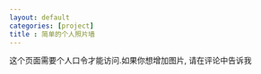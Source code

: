 ```yaml
---
layout: default
categories: [project]
title : 简单的个人照片墙
---
```

<link href="main.css" rel="stylesheet" type="text/css">

<div class="photowall-tips">这个页面需要个人口令才能访问.如果你想增加图片, 请在评论中告诉我</div>
<div class="photowall-container">
</div>
<div class="clearfix"></div>



<script type="text/javascript" src="jquery-ui-1.10.2.custom.js"></script>
<script type="text/javascript">
    /* 定义随机left，top和旋转值 */
    $(document).ready(function(){

        
    
        setTimeout(function(){
            $(".ad-page-footer").hide();
        },10);
        var zindex = 2;
        var w =  tk.min($(window).width(), screen.width, screen.availWidth) - 200;
        var h =  tk.min($(window).height(), screen.height, screen.availHeight) - 200;
        
        if(tk.isMobile.any()){
            w =  w + 150;
            h =  h + 150;
        }
        
        function defineRandom(){
            var randomLeft = Math.floor(w*(Math.random())), /* 图片left值 */
            randomTop =  Math.floor(h*Math.random()) , /* 图片top值 */
            randomRotate = 20 - Math.floor(400*Math.random()); /* 图片旋转角度 */
            return {
                left: randomLeft,
                top: randomTop,
                rotate:randomRotate
            }
        }
        
        
        function draggableNote(){
            $(".photowall-container img").draggable({
                containment: $(".photowall-container"),
                zIndex: 2700,
                start: function(){
                    $(this).css({"transform":"rotate(0deg)","cursor": "crosshair", "transition":"0ms"}); /* 开始拖动图片旋转为0，鼠标样式改变 */
                },
                stop: function(){
                    var _obj = defineRandom();
                    zindex = zindex + 1;
                    $(this).css({"transform":"rotate("+_obj.rotate+"deg)","cursor": "pointer", "z-index":zindex, "transition":"500ms"}); /* 停止拖动，旋转为随机的 */
                }
            });
            
        }
        
        function changeSize(){
            $(".photowall-container img").each(function(i,v){
                var img = $(v);
                if(tk.isMobile.any()){
                    img.css("width","45%");
                }else{
                    img.css("width","15%");
                }
                
            })
        }
        
        function getImageClassIndex(seed){
            return Math.ceil(Math.random()*seed);
        }
        
        function defineSevenDiv($own){
            var _obj = defineRandom();
            $own.css({"transform":"rotate("+_obj.rotate+"deg)"}); /* 设置随机旋转值 */
            $own.animate({left: _obj.left+"px",top: _obj.top+"px"}); /* 随机排布 */
        }
        
        
        function addTag(img){
            var className = "img-" + (getImageClassIndex(6) + 1);
            $(".photowall-container").append("<img class=\"photowall-img "+className+"\" src=\""+img+"\">");
            defineSevenDiv($(".photowall-container").find("img:last"));
        }
        
        function GetRequest() {
           var url = location.search; //获取url中"?"符后的字串
           var theRequest = new Object();
           if (url.indexOf("?") != -1) {
              var str = url.substr(1);
              strs = str.split("&");
              for(var i = 0; i < strs.length; i ++) {
                 theRequest[strs[i].split("=")[0]]=unescape(strs[i].split("=")[1]);
              }
           }
           return theRequest;
        }
        
        var SUC = 0;
        var LOGIN = 2;
        var CREATE = 3;
        var GET = 4;
        var id = GetRequest()["id"];
        
        function show(d){
            var c = {}, key;
            console.log(d);
            for(var i in d){
                key = getImageClassIndex(d.length);
                c["_" + key] = key;
            }
            
            for(var i in c){
                var key = c[i];
                if(key < d.length){
                     addTag(d[key]);
                }
               
            }
            
            /* 拖动祝福卡片 */
            draggableNote();
            changeSize();
        }

        function showMessage(message,cb){
            alert(message);
            return;
	        $message = $("#message");
	        $message.find(".modal-body>p").text(message);
	        $message.modal("show");
	        $message.on("hide",cb);
        }
        
        function login(pw){
            $.get("http://tiankonguse.com/lab/photowall/api.php?callback=?",{
                "id" : id,
                "op" : LOGIN,
                "pw" : pw
            },function(d){
                if(d.code == SUC){
                    showMessage(d.message);
                    get();
                }else{
                    showMessage(d.message);
                }
            },"json");
        }

        function prelogin(){
            var pw = prompt("请输入你的口令,亲", "");
            if(pw.length == 0){
                showMessage("口令不能为空,亲");
                return
            }
            login(pw);
            
        }
        
        function create(pw){
            $.get("http://tiankonguse.com/lab/photowall/api.php?callback=?",{
                "id" : id,
                "op" : CREATE,
                "pw" : pw
            },function(d){
                if(d.code == SUC){
                    showMessage(d.message);
                    prelogin();
                }else{
                    showMessage(d.message);
                }
            },"json");
        }

        function precreate(){
            var pw1 = prompt("请输入你的口令,亲", "");
            
            
            if(pw1.length == 0){
                showMessage("口令不能为空,亲");
                return
            }
            
            var pw2 = prompt("请再次输入你的口令,亲", "");
            
            if(pw1.length == 0){
                showMessage("口令不能为空,亲");
                return
            }
            
            if(pw1 != pw2){
                showMessage("两个口令不一样,亲");
                return
            }
            
            create(pw1);
            
        }

        function get(){
            $.get("http://tiankonguse.com/lab/photowall/api.php?callback=?",{
                "id" : id,
                "op" : GET
            },function(d){
                if(d.code == SUC){
                    show(d["list"]);
                }else if(d.code == LOGIN){
                    showMessage(d.message);
                    prelogin();
                }else if(d.code == CREATE){
                    showMessage(d.message);
                    precreate();
                }else{
                    showMessage(d.message);
                }
            },"json");
        }
        
        get();
        
    });
</script>
